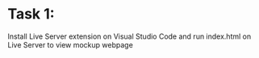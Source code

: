 # Task 1:
Install Live Server extension on Visual Studio Code and run index.html on Live Server to view mockup webpage
